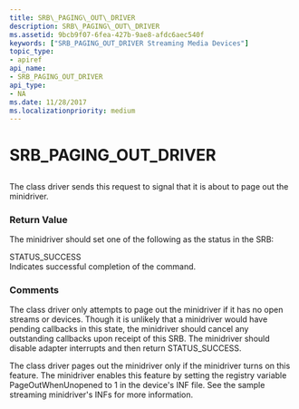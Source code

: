 ```yaml
---
title: SRB\_PAGING\_OUT\_DRIVER
description: SRB\_PAGING\_OUT\_DRIVER
ms.assetid: 9bcb9f07-6fea-427b-9ae8-afdc6aec540f
keywords: ["SRB_PAGING_OUT_DRIVER Streaming Media Devices"]
topic_type:
- apiref
api_name:
- SRB_PAGING_OUT_DRIVER
api_type:
- NA
ms.date: 11/28/2017
ms.localizationpriority: medium
---
```


# SRB\_PAGING\_OUT\_DRIVER


## <span id="ddk_srb_paging_out_driver_ks"></span><span id="DDK_SRB_PAGING_OUT_DRIVER_KS"></span>


The class driver sends this request to signal that it is about to page out the minidriver.

### <span id="return_value"></span><span id="RETURN_VALUE"></span>Return Value

The minidriver should set one of the following as the status in the SRB:

<span id="STATUS_SUCCESS"></span><span id="status_success"></span>STATUS\_SUCCESS  
Indicates successful completion of the command.

### Comments

The class driver only attempts to page out the minidriver if it has no open streams or devices. Though it is unlikely that a minidriver would have pending callbacks in this state, the minidriver should cancel any outstanding callbacks upon receipt of this SRB. The minidriver should disable adapter interrupts and then return STATUS\_SUCCESS.

The class driver pages out the minidriver only if the minidriver turns on this feature. The minidriver enables this feature by setting the registry variable PageOutWhenUnopened to 1 in the device's INF file. See the sample streaming minidriver's INFs for more information.

 

 





